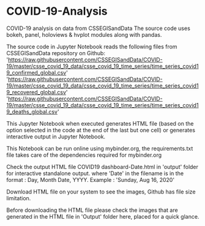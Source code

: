 # COVID-19-Analysis
COVID-19 analysis on data from CSSEGISandData
The source code uses bokeh, panel, holoviews & hvplot modules along with pandas.

The source code in Jupyter Notebook reads the following files from CSSEGISandData repository on Github:
	'https://raw.githubusercontent.com/CSSEGISandData/COVID-19/master/csse_covid_19_data/csse_covid_19_time_series/time_series_covid19_confirmed_global.csv'
	'https://raw.githubusercontent.com/CSSEGISandData/COVID-19/master/csse_covid_19_data/csse_covid_19_time_series/time_series_covid19_recovered_global.csv'
	'https://raw.githubusercontent.com/CSSEGISandData/COVID-19/master/csse_covid_19_data/csse_covid_19_time_series/time_series_covid19_deaths_global.csv'

This Jupyter Notebook when executed generates HTML file (based on the option selected in the code at the end of the last but one cell) or generates interactive output in Jupyter Notebook.

This Notebook can be run online using mybinder.org, the requirements.txt file takes care of the dependencies required for mybinder.org

Check the output HTML file COVID19 dashboard-Date.html in 'output' folder for interactive standalone output.
	where 'Date' in the filename is in the format : Day, Month Date, YYYY. Example : 'Sunday, Aug 16, 2020'

Download HTML file on your system to see the images, Github has file size limitation.

Before downloading the HTML file please check the images that are generated in the HTML file in 'Output' folder here, placed for a quick glance.
